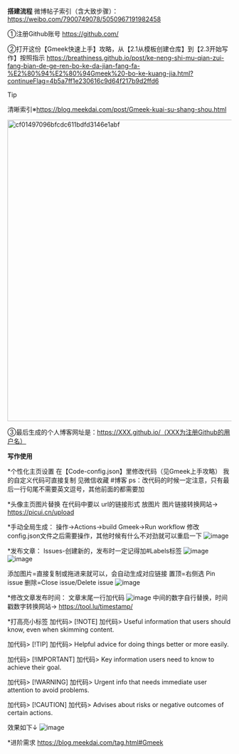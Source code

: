 **搭建流程**
微博帖子索引（含大致步骤）：https://weibo.com/7900749078/5050967191982458

①注册Github账号
https://github.com/

②打开这份【Gmeek快速上手】攻略，从【2.1从模板创建仓库】到【2.3开始写作】按照指示
https://breathiness.github.io/post/ke-neng-shi-mu-qian-zui-fang-bian-de-ge-ren-bo-ke-da-jian-fang-fa-%E2%80%94%E2%80%94Gmeek%20-bo-ke-kuang-jia.html?continueFlag=4b5a7ff1e230616c9d64f217b9d2ffd6

> [!TIP]
>清晰索引※https://blog.meekdai.com/post/Gmeek-kuai-su-shang-shou.html

<img width="678" alt="cf01497096bfcdc611bdfd3146e1abf" src="https://github.com/blachlachtea/blachlachtea.github.io/assets/174589953/d054ce0f-f7b0-4186-b074-4b3c23079e24">

③最后生成的个人博客网址是：https://XXX.github.io/（XXX为注册Github的用户名）


**写作使用**

*个性化主页设置
在【Code-config.json】里修改代码（见Gmeek上手攻略）
我的自定义代码可直接复制 见微信收藏 #博客
ps：改代码的时候一定注意，只有最后一行句尾不需要英文逗号，其他前面的都需要加

*头像主页图片替换
在代码中要以 url的链接形式 放图片
图片链接转换网站→ https://picui.cn/upload

*手动全局生成：
操作→Actions->build Gmeek->Run workflow
修改config.json文件之后需要操作，其他时候有什么不对劲就可以重启一下
![image](https://github.com/blachlachtea/blachlachtea.github.io/assets/174589953/7ea781e5-2b62-4e60-810e-ce8d917ddc5b)

*发布文章：
Issues-创建新的，发布时一定记得加#Labels标签
![image](https://github.com/blachlachtea/blachlachtea.github.io/assets/174589953/fe7bbc3f-b641-4568-a718-71de547a54ba)
![image](https://github.com/blachlachtea/blachlachtea.github.io/assets/174589953/77b3497e-787b-4457-b31e-cdc5916822c0)

添加图片=直接复制或拖进来就可以，会自动生成对应链接
置顶=右侧选 Pin issue
删除=Close issue/Delete issue
![image](https://github.com/blachlachtea/blachlachtea.github.io/assets/174589953/275aa24e-6ebf-4998-87f9-c4cb2053c6d2)

*修改文章发布时间：
文章末尾一行加代码
![image](https://github.com/blachlachtea/blachlachtea.github.io/assets/174589953/200b3b16-ee57-47b9-bc02-235cce7e62e0)
中间的数字自行替换，时间戳数字转换网站→ https://tool.lu/timestamp/

*打高亮小标签
加代码> [!NOTE]
加代码> Useful information that users should know, even when skimming content.

加代码> [!TIP]
加代码> Helpful advice for doing things better or more easily.

加代码> [!IMPORTANT]
加代码> Key information users need to know to achieve their goal.

加代码> [!WARNING]
加代码> Urgent info that needs immediate user attention to avoid problems.

加代码> [!CAUTION]
加代码> Advises about risks or negative outcomes of certain actions.

效果如下↓
![image](https://github.com/blachlachtea/blachlachtea.github.io/assets/174589953/af88ffc3-e582-44fb-a521-0873dc0bbc67)


*进阶需求
https://blog.meekdai.com/tag.html#Gmeek

